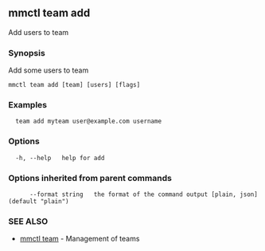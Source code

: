 ## mmctl team add

Add users to team

### Synopsis

Add some users to team

```
mmctl team add [team] [users] [flags]
```

### Examples

```
  team add myteam user@example.com username
```

### Options

```
  -h, --help   help for add
```

### Options inherited from parent commands

```
      --format string   the format of the command output [plain, json] (default "plain")
```

### SEE ALSO

* [mmctl team](mmctl_team.md)	 - Management of teams

